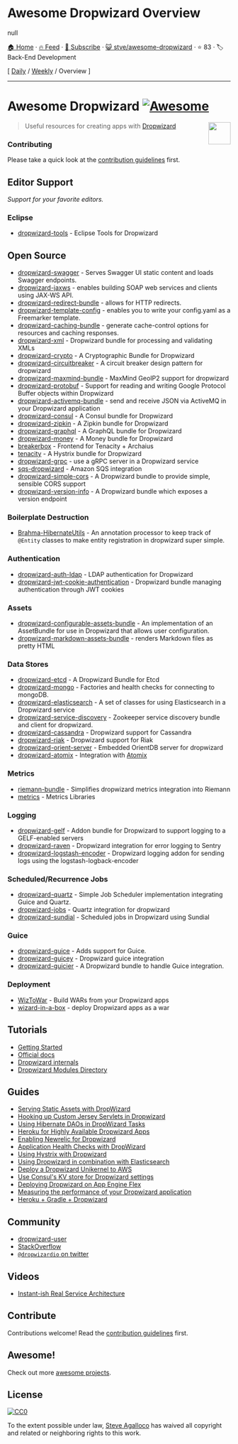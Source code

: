# Awesome Dropwizard Overview

null

[🏠 Home](/README.md) · [🔥 Feed](https://test.trackawesomelist.com/stve/awesome-dropwizard/rss.xml) · [📮 Subscribe](https://trackawesomelist.us17.list-manage.com/subscribe?u=d2f0117aa829c83a63ec63c2f&id=36a103854c) · [😺 stve/awesome-dropwizard](https://github.com/stve/awesome-dropwizard) · ⭐ 83 · 🏷️ Back-End Development

[ [Daily](/content/stve/awesome-dropwizard/README.md) / [Weekly](/content/stve/awesome-dropwizard/week/README.md) / Overview ]

---

# Awesome Dropwizard [![Awesome](https://cdn.rawgit.com/sindresorhus/awesome/d7305f38d29fed78fa85652e3a63e154dd8e8829/media/badge.svg)][awesome]

[<img src="https://cdn.rawgit.com/stve/awesome-dropwizard/master/dropwizard-hat.png" align="right" width="50">][dropwizard]

[awesome]: https://github.com/sindresorhus/awesome

[dropwizard]: http://www.dropwizard.io

> Useful resources for creating apps with [Dropwizard](http://www.dropwizard.io)

### Contributing

Please take a quick look at the [contribution guidelines](https://github.com/stve/awesome-dropwizard/blob/master/README.md/CONTRIBUTING.md) first.

## Editor Support

*Support for your favorite editors.*

### Eclipse

*   [dropwizard-tools](https://github.com/Tasktop/dropwizard-tools) - Eclipse Tools for Dropwizard

## Open Source

*   [dropwizard-swagger](https://github.com/smoketurner/dropwizard-swagger) - Serves Swagger UI static content and loads Swagger endpoints.
*   [dropwizard-jaxws](https://github.com/roskart/dropwizard-jaxws) - enables building SOAP web services and clients using JAX-WS API.
*   [dropwizard-redirect-bundle](https://github.com/bazaarvoice/dropwizard-redirect-bundle) - allows for HTTP redirects.
*   [dropwizard-template-config](https://github.com/tkrille/dropwizard-template-config) - enables you to write your config.yaml as a Freemarker template.
*   [dropwizard-caching-bundle](https://github.com/bazaarvoice/dropwizard-caching-bundle) - generate cache-control options for resources and caching responses.
*   [dropwizard-xml](https://github.com/yunspace/dropwizard-xml) - Dropwizard bundle for processing and validating XMLs
*   [dropwizard-crypto](https://github.com/meltmedia/dropwizard-crypto) - A Cryptographic Bundle for Dropwizard
*   [dropwizard-circuitbreaker](https://github.com/mtakaki/dropwizard-circuitbreaker) - A circuit breaker design pattern for dropwizard
*   [dropwizard-maxmind-bundle](https://github.com/phaneesh/dropwizard-maxmind-bundle) - MaxMind GeoIP2 support for dropwizard
*   [dropwizard-protobuf](https://github.com/dropwizard/dropwizard-protobuf) - Support for reading and writing Google Protocol Buffer objects within Dropwizard
*   [dropwizard-activemq-bundle](https://github.com/mbknor/dropwizard-activemq-bundle) - send and receive JSON via ActiveMQ in your Dropwizard application
*   [dropwizard-consul](https://github.com/smoketurner/dropwizard-consul) - A Consul bundle for Dropwizard
*   [dropwizard-zipkin](https://github.com/smoketurner/dropwizard-zipkin) - A Zipkin bundle for Dropwizard
*   [dropwizard-graphql](https://github.com/smoketurner/dropwizard-graphql) - A GraphQL bundle for Dropwizard
*   [dropwizard-money](https://github.com/smoketurner/dropwizard-money) - A Money bundle for Dropwizard
*   [breakerbox](https://github.com/yammer/breakerbox) - Frontend for Tenacity + Archaius
*   [tenacity](https://github.com/yammer/tenacity) - A Hystrix bundle for Dropwizard
*   [dropwizard-grpc](https://github.com/msteinhoff/dropwizard-grpc) - use a gRPC server in a Dropwizard service
*   [sqs-dropwizard](https://github.com/bascan/aws-dropwizard) - Amazon SQS integration
*   [dropwizard-simple-cors](https://github.com/ojacobson/dropwizard-simple-cors) - A Dropwizard bundle to provide simple, sensible CORS support
*   [dropwizard-version-info](https://github.com/palantir/dropwizard-version-info) - A Dropwizard bundle which exposes a version endpoint

### Boilerplate Destruction

*   [Brahma-HibernateUtils](https://github.com/gozefo/brahma-hibernateutils) - An annotation processor to keep track of `@Entity` classes to make entity registration in dropwizard super simple.

### Authentication

*   [dropwizard-auth-ldap](https://github.com/yammer/dropwizard-auth-ldap) - LDAP authentication for Dropwizard
*   [dropwizard-jwt-cookie-authentication](https://github.com/dhatim/dropwizard-jwt-cookie-authentication) - Dropwizard bundle managing authentication through JWT cookies

### Assets

*   [dropwizard-configurable-assets-bundle](https://github.com/bazaarvoice/dropwizard-configurable-assets-bundle) - An implementation of an AssetBundle for use in Dropwizard that allows user configuration.
*   [dropwizard-markdown-assets-bundle](https://github.com/rnorth/dropwizard-markdown-assets-bundle) - renders Markdown files as pretty HTML

### Data Stores

*   [dropwizard-etcd](https://github.com/meltmedia/dropwizard-etcd) - A Dropwizard Bundle for Etcd
*   [dropwizard-mongo](https://github.com/eeb/dropwizard-mongo) - Factories and health checks for connecting to mongoDB.
*   [dropwizard-elasticsearch](https://github.com/dropwizard/dropwizard-elasticsearch) - A set of classes for using Elasticsearch in a Dropwizard service
*   [dropwizard-service-discovery](https://github.com/santanusinha/dropwizard-service-discovery) - Zookeeper service discovery bundle and client for dropwizard.
*   [dropwizard-cassandra](https://github.com/composable-systems/dropwizard-cassandra) - Dropwizard support for Cassandra
*   [dropwizard-riak](https://github.com/smoketurner/dropwizard-riak) - Dropwizard support for Riak
*   [dropwizard-orient-server](https://github.com/xvik/dropwizard-orient-server) - Embedded OrientDB server for dropwizard
*   [dropwizard-atomix](https://github.com/smoketurner/dropwizard-atomix) - Integration with [Atomix](http://atomix.io/)

### Metrics

*   [riemann-bundle](https://github.com/phaneesh/riemann-bundle) - Simplifies dropwizard metrics integration into Riemann
*   [metrics](http://metrics.dropwizard.io/3.1.0/manual/third-party/) - Metrics Libraries

### Logging

*   [dropwizard-gelf](https://github.com/gini/dropwizard-gelf) - Addon bundle for Dropwizard to support logging to a GELF-enabled servers
*   [dropwizard-raven](https://github.com/tradier/dropwizard-raven) - Dropwizard integration for error logging to Sentry
*   [dropwizard-logstash-encoder](https://github.com/Wikia/dropwizard-logstash-encoder) - Dropwizard logging addon for sending logs using the logstash-logback-encoder

### Scheduled/Recurrence Jobs

*   [dropwizard-quartz](https://github.com/jaredstehler/dropwizard-quartz) - Simple Job Scheduler implementation integrating Guice and Quartz.
*   [dropwizard-jobs](https://github.com/spinscale/dropwizard-jobs) - Quartz integration for dropwizard
*   [dropwizard-sundial](https://github.com/timmolter/dropwizard-sundial) - Scheduled jobs in Dropwizard using Sundial

### Guice

*   [dropwizard-guice](https://github.com/HubSpot/dropwizard-guice) - Adds support for Guice.
*   [dropwizard-guicey](https://github.com/xvik/dropwizard-guicey) - Dropwizard guice integration
*   [dropwizard-guicier](https://github.com/HubSpot/dropwizard-guicier) - A Dropwizard bundle to handle Guice integration.

### Deployment

*   [WizToWar](https://github.com/twilio/wiztowar) - Build WARs from your Dropwizard apps
*   [wizard-in-a-box](https://github.com/rvs-fluid-it/wizard-in-a-box) - deploy Dropwizard apps as a war

## Tutorials

*   [Getting Started](http://www.dropwizard.io/0.9.2/docs/getting-started.html)
*   [Official docs](http://www.dropwizard.io/0.9.2/docs/manual/index.html)
*   [Dropwizard internals](http://www.dropwizard.io/0.9.2/docs/manual/internals.html)
*   [Dropwizard Modules Directory](http://modules.dropwizard.io/)

## Guides

*   [Serving Static Assets with DropWizard](https://spin.atomicobject.com/2014/10/11/serving-static-assets-with-dropwizard/)
*   [Hooking up Custom Jersey Servlets in Dropwizard](https://spin.atomicobject.com/2015/03/30/jersey-servlets-dropwizard/)
*   [Using Hibernate DAOs in DropWizard Tasks](https://spin.atomicobject.com/2015/02/03/dropwizard-hibernate-dao/)
*   [Heroku for Highly Available Dropwizard Apps](http://techbytes.anuragkapur.com/2015/05/heroku-for-highly-available-dropwizard.html?m=1)
*   [Enabling Newrelic for Dropwizard](http://kyleboon.org/blog/2013/09/23/newrelic-for-dropwizard/)
*   [Application Health Checks with DropWizard](http://willhamill.com/2014/12/04/application-health-checks-with-dropwizard)
*   [Using Hystrix with Dropwizard](http://christopher-batey.blogspot.com/2014/08/using-hystrix-with-dropwizard.html)
*   [Using Dropwizard in combination with Elasticsearch](https://www.gridshore.nl/2014/05/15/using-dropwizard-combination-elasticsearch/)
*   [Deploy a Dropwizard Unikernel to AWS](https://boxfuse.com/blog/dropwizard-aws.html)
*   [Use Consul's KV store for Dropwizard settings](http://www.remmelt.com/post/use-consuls-kv-store-for-dropwizard-settings/)
*   [Deploying Dropwizard on App Engine Flex](https://www.aytech.ca/blog/dropwizard-app-engine-flexible-env/)
*   [Measuring the performance of your Dropwizard application](https://www.aytech.ca/blog/measuring-performance-dropwizard-application/)
*   [Heroku + Gradle + Dropwizard](https://www.aytech.ca/blog/heroku-gradle-dropwizard/)

## Community

*   [dropwizard-user](https://groups.google.com/forum/#!forum/dropwizard-user)
*   [StackOverflow](https://stackoverflow.com/questions/tagged/dropwizard)
*   [`@dropwizardio` on twitter](https://twitter.com/dropwizardio)

## Videos

*   [Instant-ish Real Service Architecture](https://vimeo.com/37930578)

## Contribute

Contributions welcome! Read the [contribution guidelines](https://github.com/stve/awesome-dropwizard/blob/master/README.md/CONTRIBUTING.md) first.

## Awesome!

Check out more [awesome projects](https://github.com/sindresorhus/awesome).

## License

[![CC0](https://licensebuttons.net/p/zero/1.0/88x31.png)](https://creativecommons.org/publicdomain/zero/1.0/)

To the extent possible under law, [Steve Agalloco](https://beforeitwasround.com) has waived all copyright and related or neighboring rights to this work.


